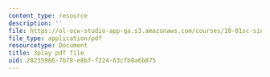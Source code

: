 ```yaml
---
content_type: resource
description: ''
file: https://ol-ocw-studio-app-qa.s3.amazonaws.com/courses/18-01sc-single-variable-calculus-fall-2010/282359867b78e8bff22463cfb8a6b875_hjZhPczMkL4.pdf
file_type: application/pdf
resourcetype: Document
title: 3play pdf file
uid: 28235986-7b78-e8bf-f224-63cfb8a6b875
---
```

